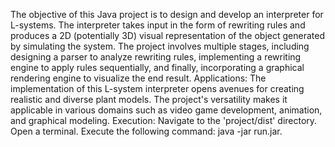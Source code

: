 The objective of this Java project is to design and develop an interpreter for L-systems. The interpreter takes input in the form of rewriting rules and produces a 2D (potentially 3D) visual representation of the object generated by simulating the system. The project involves multiple stages, including designing a parser to analyze rewriting rules, implementing a rewriting engine to apply rules sequentially, and finally, incorporating a graphical rendering engine to visualize the end result.
Applications:
The implementation of this L-system interpreter opens avenues for creating realistic and diverse plant models. The project's versatility makes it applicable in various domains such as video game development, animation, and graphical modeling.
Execution:
Navigate to the 'project/dist' directory.
Open a terminal.
Execute the following command: java -jar run.jar.
